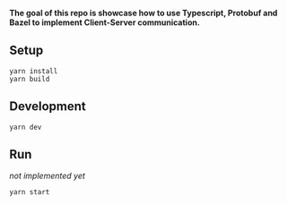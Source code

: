 **The goal of this repo is showcase how to use Typescript, Protobuf and Bazel to implement Client-Server communication.**

## Setup

```
yarn install
yarn build
```

## Development

```
yarn dev
```

## Run

_not implemented yet_

```
yarn start
```
